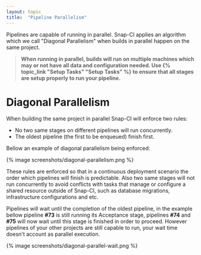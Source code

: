 ```yaml
---
layout: topic
title:  "Pipeline Parallelism"
---
```


Pipelines are capable of running in parallel. Snap-CI applies an algorithm
which we call "Diagonal Parallelism" when builds in parallel happen on the same
project.


> **When running in parallel, builds will run on multiple machines which may or
not have all data and configuration needed. Use {% topic_link "Setup Tasks" "Setup Tasks" %}
to ensure that all stages are setup properly to run your pipeline.**


# Diagonal Parallelism

When building the same project in parallel Snap-CI will enforce two rules:

* No two same stages on different pipelines will run concurrently.
* The oldest pipeline (the first to be enqueued) finish first.

Bellow an example of diagonal parallelism being enforced:

{% image screenshots/diagonal-parallelism.png %}

These rules are enforced so that in a continuous deployment scenario the order
which pipelines will finish is predictable. Also two same stages will not run
concurrently to avoid conflicts with tasks that manage or configure a shared
resource outside of Snap-CI, such as database migrations, infrastructure
configurations and etc.

Pipelines will wait until the completion of the oldest pipeline, in the example
bellow pipeline **#73** is still running its Acceptance stage, pipelines
**#74** and **#75** will now wait until this stage is finished in order to
proceed. However pipelines of your other projects are still capable to run,
your wait time doesn't account as parallel execution.

{% image screenshots/diagonal-parallel-wait.png %}

